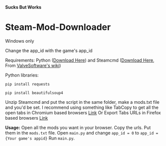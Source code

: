 **Sucks But Works**

# Steam-Mod-Downloader

Windows only

Change the app_id with the game's app_id

Requirements: Python ([Download Here](https://www.python.org/downloads/)) and Steamcmd ([Download Here](https://steamcdn-a.akamaihd.net/client/installer/steamcmd.zip), From [ValveSoftware's wiki](https://developer.valvesoftware.com/wiki/SteamCMD))

Python libraries: 
```
pip install requests 
```
```
pip install beautifulsoup4
```

Unzip Steamcmd and put the script in the same folder, make a mods.txt file and you'd be set. I recommend using something like TabCopy to get all the open tabs in Chromium based browsers [Link](https://chrome.google.com/webstore/detail/tabcopy/micdllihgoppmejpecmkilggmaagfdmb) Or Export Tabs URLs in Firefox based browsers [Link](https://addons.mozilla.org/en-US/firefox/addon/export-tabs-urls-and-titles/)


**Usage:**
Open all the mods you want in your browser.
Copy the urls.
Put them in the `mods.txt` file.
Open `main.py` and change `app_id = 0` to `app_id = {Your game's appid}`
Run `main.py`.
